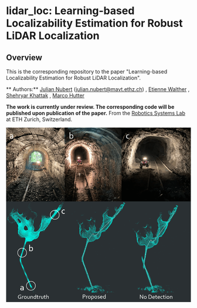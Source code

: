 # lidar_loc: Learning-based Localizability Estimation for Robust LiDAR Localization

## Overview

This is the corresponding repository to the paper "Learning-based Localizability Estimation for Robust LiDAR Localization".

**
Authors:** [Julian Nubert](https://juliannubert.com/) ([julian.nubert@mavt.ethz.ch](mailto:nubertj@ethz.ch?subject=[GitHub]))
, [Etienne Walther](https://www.linkedin.com/in/etienne-walther/)
, [Shehryar Khattak](https://www.linkedin.com/in/shehryar-khattak/)
, [Marco Hutter](https://rsl.ethz.ch/the-lab/people/person-detail.MTIxOTEx.TGlzdC8yNDQxLC0xNDI1MTk1NzM1.html)

**The work is currently under review. The corresponding code will be published upon publication of the paper.**
From the [Robotics Systems Lab](https://rsl.ethz.ch/) at ETH Zurich, Switzerland.

![title_img](images/title_image.png)
